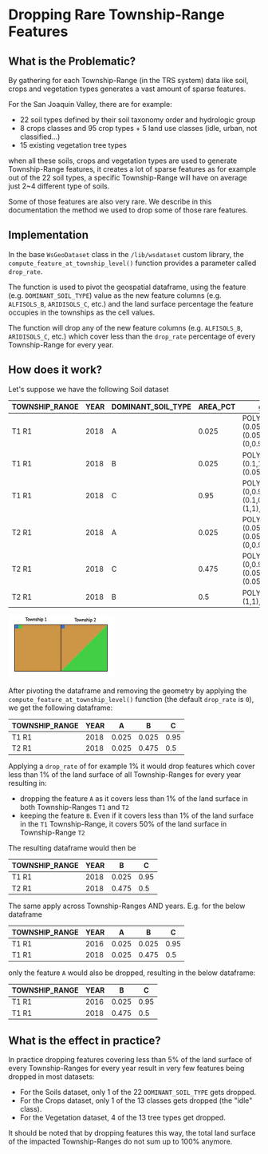 # Dropping Rare Township-Range Features
## What is the Problematic?
By gathering for each Township-Range (in the TRS system) data like soil, crops and vegetation types generates a vast 
amount of sparse features.

For the San Joaquin Valley, there are for example:
* 22 soil types defined by their soil taxonomy order and hydrologic group
* 8 crops classes and 95 crop types + 5 land use classes (idle, urban, not classified...) 
* 15 existing vegetation tree types

when all these soils, crops and vegetation types are used to generate Township-Range features, it creates a lot of sparse
features as for example out of the 22 soil types, a specific Township-Range will have on average just 2~4 different type of
soils.

Some of those features are also very rare. We describe in this documentation the method we used to drop some of those
rare features.

## Implementation
In the base `WsGeoDataset` class in the `/lib/wsdataset` custom library, the `compute_feature_at_township_level()`
function provides a parameter called `drop_rate`.

The function is used to pivot the geospatial dataframe, using the feature (e.g. `DOMINANT_SOIL_TYPE`) value as the new 
feature  columns (e.g. `ALFISOLS_B`, `ARIDISOLS_C`, etc.) and the land surface percentage the feature occupies in the 
townships as the cell values. 

The function will drop any of the new feature columns (e.g. `ALFISOLS_B`, `ARIDISOLS_C`, etc.) which cover less than
the `drop_rate` percentage of every Township-Range for every year.

## How does it work?
Let's suppose we have the following Soil dataset

| TOWNSHIP_RANGE | YEAR | DOMINANT_SOIL_TYPE | AREA_PCT | geometry                                                    |
|----------------|------|--------------------|----------|-------------------------------------------------------------|
| T1 R1          | 2018 | A                  | 0.025    | POLYGON((0,1), (0.05,1), (0.05,0.95), (0,0.95))             |
| T1 R1          | 2018 | B                  | 0.025    | POLYGON((0.05,1), (0.1,1), (0.1,0.95), (0.05,0.95))         |
| T1 R1          | 2018 | C                  | 0.95     | POLYGON((0,0), (0,0.95), (0.1,0.95), (0.1,1), (1,1), (1,0)) |
| T2 R1          | 2018 | A                  | 0.025    | POLYGON((0,1), (0.05,1), (0.05,0.95), (0,0.95))             |
| T2 R1          | 2018 | C                  | 0.475    | POLYGON((0,0), (0,0.95), (0.05,0.95), (0.05,1), (1,1))      |
| T2 R1          | 2018 | B                  | 0.5      | POLYGON((0,0), (1,1), (1,0))                                |

!["Map of TRS boundaries"](../images/drop_rare_features.jpg)

After pivoting the dataframe and removing the geometry by applying the `compute_feature_at_township_level()` function
(the default `drop_rate` is `0`), we get the following dataframe:

| TOWNSHIP_RANGE | YEAR | A     | B     | C    |
|----------------|------|-------|-------|------|
| T1 R1          | 2018 | 0.025 | 0.025 | 0.95 | 
| T2 R1          | 2018 | 0.025 | 0.475 | 0.5  | 

Applying a `drop_rate` of for example 1% it would drop features which cover less than 1% of the land surface of all
Township-Ranges for every year resulting in:
* dropping the feature `A` as it covers less than 1% of the land surface in both Township-Ranges `T1` and `T2`
* keeping the feature `B`. Even if it covers less than 1% of the land surface in the `T1` Township-Range, it covers 50%
of the land surface in Township-Range `T2`

The resulting dataframe would then be

| TOWNSHIP_RANGE | YEAR | B     | C    |
|----------------|------|-------|------|
| T1 R1          | 2018 | 0.025 | 0.95 | 
| T2 R1          | 2018 | 0.475 | 0.5  | 

The same apply across Township-Ranges AND years. E.g. for the below dataframe 

| TOWNSHIP_RANGE | YEAR | A     | B     | C    |
|----------------|------|-------|-------|------|
| T1 R1          | 2016 | 0.025 | 0.025 | 0.95 | 
| T1 R1          | 2018 | 0.025 | 0.475 | 0.5  | 

only the feature `A` would also be dropped, resulting in the below dataframe:

| TOWNSHIP_RANGE | YEAR | B     | C    |
|----------------|------|-------|------|
| T1 R1          | 2016 | 0.025 | 0.95 | 
| T1 R1          | 2018 | 0.475 | 0.5  | 

## What is the effect in practice?
In practice dropping features covering less than 5% of the land surface of every Township-Ranges for every year result 
in very few features being dropped in most datasets:
* For the Soils dataset, only 1 of the 22 `DOMINANT_SOIL_TYPE` gets dropped.
* For the Crops dataset, only 1 of the 13 classes gets dropped (the "idle" class).
* For the Vegetation dataset, 4 of the 13 tree types get dropped.

It should be noted that by dropping features this way, the total land surface of the impacted Township-Ranges do not 
sum up to 100% anymore.
